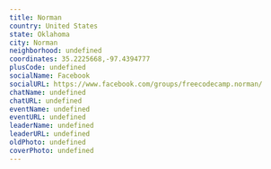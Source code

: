 ```yaml
---
title: Norman
country: United States
state: Oklahoma
city: Norman
neighborhood: undefined
coordinates: 35.2225668,-97.4394777
plusCode: undefined
socialName: Facebook
socialURL: https://www.facebook.com/groups/freecodecamp.norman/
chatName: undefined
chatURL: undefined
eventName: undefined
eventURL: undefined
leaderName: undefined
leaderURL: undefined
oldPhoto: undefined
coverPhoto: undefined
---
```

